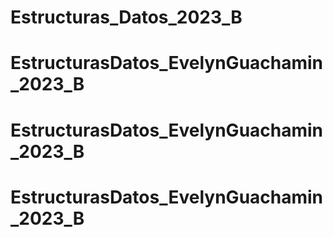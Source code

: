 # Estructuras_Datos_2023_B
# EstructurasDatos_EvelynGuachamin_2023_B
# EstructurasDatos_EvelynGuachamin_2023_B
# EstructurasDatos_EvelynGuachamin_2023_B
